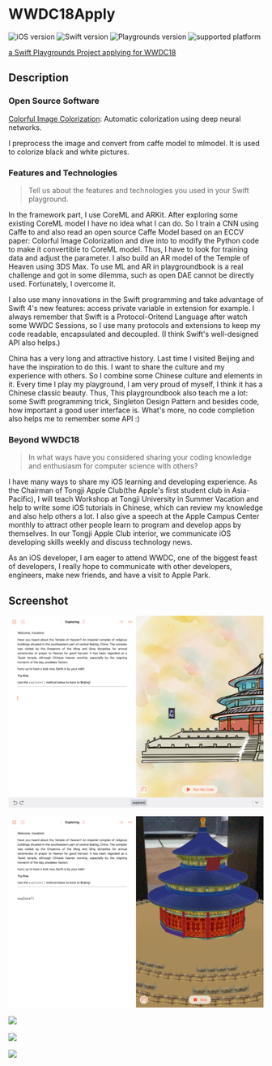# WWDC18Apply

![iOS version](https://img.shields.io/badge/iOS-11.2-brightgreen.svg) ![Swift version](https://img.shields.io/badge/Swift-4.0-blue.svg) ![Playgrounds version](https://img.shields.io/badge/Swift%20Playgrounds-2.0%20or%20later-orange.svg) ![supported platform](https://img.shields.io/badge/platform-iPad-lightgrey.svg)

[a Swift Playgrounds Project applying for WWDC18](https://github.com/zjzsliyang/WWDC17Apply)

## Description

### Open Source Software

[Colorful Image Colorization](https://github.com/richzhang/colorization): Automatic colorization using deep neural networks. 

I preprocess the image and convert from caffe model to mlmodel. It is used to colorize black and white pictures.

### Features and Technologies

> Tell us about the features and technologies you used in your Swift playground.

In the framework part, I use CoreML and ARKit. After exploring some existing CoreML model I have no idea what I can do. So I train a CNN using Caffe to and also read an open source Caffe Model based on an ECCV paper: Colorful Image Colorization and dive into to modify the Python code to make it convertible to CoreML model. Thus, I have to look for training data and adjust the parameter. I also build an AR model of the Temple of Heaven using 3DS Max. To use ML and AR in playgroundbook is a real challenge and got in some dilemma, such as open DAE cannot be directly used. Fortunately, I overcome it.

I also use many innovations in the Swift programming and take advantage of Swift 4's new features: access private variable in extension for example. I always remember that Swift is a Protocol-Oritend Language after watch some WWDC Sessions, so I use many protocols and extensions to keep my code readable, encapsulated and decoupled. (I think Swift's well-designed API also helps.)

China has a very long and attractive history. Last time I visited Beijing and have the inspiration to do this. I want to share the culture and my experience with others. So I combine some Chinese culture and elements in it. Every time I play my playground, I am very proud of myself, I think it has a Chinese classic beauty. Thus, This playgroundbook also teach me a lot: some Swift programming trick, Singleton Design Pattern and besides code, how important a good user interface is. What's more, no code completion also helps me to remember some API :)

### Beyond WWDC18

> In what ways have you considered sharing your coding knowledge and enthusiasm for computer science with others?

I have many ways to share my iOS learning and developing experience. As the Chairman of Tongji Apple Club(the Apple's first student club in Asia-Pacific), I will teach Workshop at Tongji University in Summer Vacation and help to write some iOS tutorials in Chinese, which can review my knowledge and also help others a lot. I also give a speech at the Apple Campus Center monthly to attract other people learn to program and develop apps by themselves. In our Tongji Apple Club interior, we communicate iOS developing skills weekly and discuss technology news.

As an iOS developer, I am eager to attend WWDC, one of the biggest feast of developers, I really hope to communicate with other developers, engineers, make new friends, and have a visit to Apple Park.

## Screenshot

![](ref/explore1.PNG)

![](ref/explore2.PNG)

![](ref/polish1.PNG)

![](ref/polish2.PNG)

![](ref/polish3.PNG)

